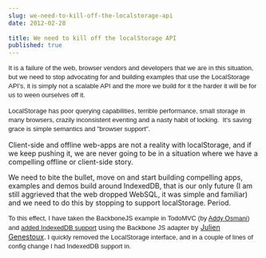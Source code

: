 ```yaml
---
slug: we-need-to-kill-off-the-localstorage-api
date: 2012-02-28
 
title: We need to kill off the localStorage API
published: true
---
```

<div><span style="font-family: Arial,sans-serif; font-size: 13px; line-height: 18px; background-color: rgb(255,255,255);">It is a failure of the web, browser vendors and developers that we are in this situation, but w</span><span style="background-color: rgb(255,255,255); font-family: Arial,sans-serif; font-size: 13px; line-height: 18px;">e need to stop advocating for and building examples that use the LocalStorage API&#39;s, it is simply not a scalable API and the more we build for it the harder it will be for us to ween ourselves off it.  </span></div> <p /><div><span style="background-color: rgb(255,255,255); font-family: Arial,sans-serif; font-size: 13px; line-height: 18px;">LocalStorage has poor querying capabilities, terrible performance, small storage in many browsers, crazily inconsistent eventing and a nasty habit of locking.  It&#39;s saving grace is simple semantics and &quot;browser support&quot;.</span></div> <p /><div>Client-side and offline web-apps are not a reality with localStorage, and if we keep pushing it, we are never going to be in a situation where we have a compelling offline or client-side story.</div><p /><div>We need to bite the bullet, move on and start building compelling apps, examples and demos build around IndexedDB, that is our only future (I am still aggrieved that the web dropped WebSQL, it was simple and familiar) and we need to do this by stopping to support localStorage. Period.<p /> <div><span style="font-family: Arial,sans-serif; font-size: 13px; line-height: 18px; background-color: rgb(255,255,255);">To this effect, I have taken the BackboneJS example in TodoMVC (﻿by <a href="https://github.com/addyosmani/todomvc">Addy Osmani</a></span><span style="font-family: Arial,sans-serif; font-size: 13px; line-height: 18px; background-color: rgb(255,255,255);">) and <a href="https://github.com/PaulKinlan/todomvc/commit/39205e06c4553ceb0c455fbf7d1c69a801c281bb">added IndexedDB support</a></span><span style="line-height: 18px;"> u</span><span style="font-family: Arial,sans-serif; font-size: 13px; line-height: 18px; background-color: rgb(255,255,255);">sing the Backbone JS adapter b</span>y <a href="https://github.com/superfeedr/indexeddb-backbonejs-adapter">Julien Genestoux</a>.<span style="font-family: Arial,sans-serif; font-size: 13px; line-height: 18px; background-color: rgb(255,255,255);"> I quickly removed the LocalStorage interface, and in a couple of lines of config change I had IndexedDB support in.</span></div> </div>

